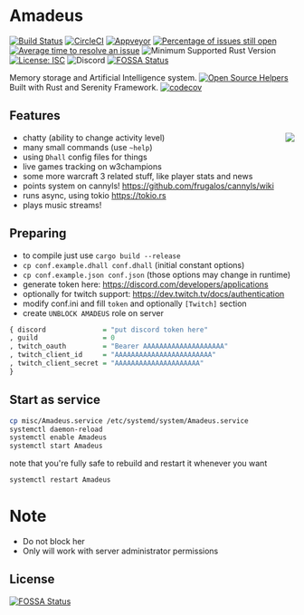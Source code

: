Amadeus
=======

[![Build Status](https://travis-ci.org/Qeenon/Amadeus.svg?branch=master)](https://travis-ci.org/Qeenon/Amadeus)
[![CircleCI](https://circleci.com/gh/Qeenon/Amadeus.svg?style=shield)](https://circleci.com/gh/Qeenon/Amadeus)
[![Appveyor](https://ci.appveyor.com/api/projects/status/8cd1qi1aykujkyd2?svg=true)](https://ci.appveyor.com/project/Qeenon/amadeus)
[![Percentage of issues still open](http://isitmaintained.com/badge/open/Qeenon/Amadeus.svg)](http://isitmaintained.com/project/Qeenon/Amadeus "Percentage of issues still open")
[![Average time to resolve an issue](http://isitmaintained.com/badge/resolution/Qeenon/Amadeus.svg)](http://isitmaintained.com/project/Qeenon/Amadeus "Average time to resolve an issue")
![Minimum Supported Rust Version](https://img.shields.io/badge/rustc-1.44.1-teal)
[![License: ISC](https://img.shields.io/badge/License-ISC-teal.svg)](https://opensource.org/licenses/ISC)
![Discord](https://img.shields.io/discord/611822838831251466?label=Discord)
[![FOSSA Status](https://app.fossa.com/api/projects/git%2Bgithub.com%2FQeenon%2FAmadeus.svg?type=small)](https://app.fossa.com/projects/git%2Bgithub.com%2FQeenon%2FAmadeus?ref=badge_small)

Memory storage and Artificial Intelligence system. [![Open Source Helpers](https://www.codetriage.com/qeenon/amadeus/badges/users.svg)](https://www.codetriage.com/qeenon/amadeus)\
Built with Rust and Serenity Framework. [![codecov](https://codecov.io/gh/Qeenon/Amadeus/branch/master/graph/badge.svg)](https://codecov.io/gh/Qeenon/Amadeus)

Features
--------

<img align="right" src="https://vignette.wikia.nocookie.net/steins-gate/images/0/07/Amadeuslogo.png">

 - chatty (ability to change activity level)
 - many small commands (use `~help`)
 - using `Dhall` config files for things
 - live games tracking on w3champions
 - some more warcraft 3 related stuff, like player stats and news
 - points system on cannyls! https://github.com/frugalos/cannyls/wiki
 - runs async, using tokio https://tokio.rs
 - plays music streams!

Preparing
---------

 - to compile just use `cargo build --release`
 - `cp conf.example.dhall conf.dhall` (initial constant options)
 - `cp conf.example.json conf.json` (those options may change in runtime)
 - generate token here: https://discord.com/developers/applications
 - optionally for twitch support: https://dev.twitch.tv/docs/authentication
 - modify conf.ini and fill `token` and optionally `[Twitch]` section
 - create `UNBLOCK AMADEUS` role on server

``` haskell
{ discord              = "put discord token here"
, guild                = 0
, twitch_oauth         = "Bearer AAAAAAAAAAAAAAAAAAAA"
, twitch_client_id     = "AAAAAAAAAAAAAAAAAAAAAAAA"
, twitch_client_secret = "AAAAAAAAAAAAAAAAAAAAA"
}
```

Start as service
----------------

``` sh
cp misc/Amadeus.service /etc/systemd/system/Amadeus.service
systemctl daemon-reload
systemctl enable Amadeus
systemctl start Amadeus
```

note that you're fully safe to rebuild and restart it whenever you want

``` sh
systemctl restart Amadeus
```

Note
====

 - Do not block her
 - Only will work with server administrator permissions


## License
[![FOSSA Status](https://app.fossa.com/api/projects/git%2Bgithub.com%2FQeenon%2FAmadeus.svg?type=large)](https://app.fossa.com/projects/git%2Bgithub.com%2FQeenon%2FAmadeus?ref=badge_large)
